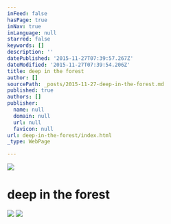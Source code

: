 ```yaml
---
inFeed: false
hasPage: true
inNav: true
inLanguage: null
starred: false
keywords: []
description: ''
datePublished: '2015-11-27T07:39:57.267Z'
dateModified: '2015-11-27T07:39:54.206Z'
title: deep in the forest
author: []
sourcePath: _posts/2015-11-27-deep-in-the-forest.md
published: true
authors: []
publisher:
  name: null
  domain: null
  url: null
  favicon: null
url: deep-in-the-forest/index.html
_type: WebPage

---
```

![](https://the-grid-user-content.s3-us-west-2.amazonaws.com/16b2f0e4-593b-4fa5-ab2f-83b7a29374dd.JPG)

# deep in the forest
![](https://the-grid-user-content.s3-us-west-2.amazonaws.com/7fb388aa-3367-422c-80b4-60228e0fc5e2.JPG)
![](https://the-grid-user-content.s3-us-west-2.amazonaws.com/08b4e30c-f5a3-4777-b942-102a51b32025.JPG)